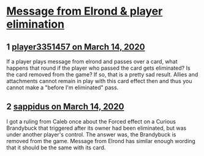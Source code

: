 # [Message from Elrond &amp; player elimination](https://community.fantasyflightgames.com/topic/306850-message-from-elrond-player-elimination/)

## 1 [player3351457 on March 14, 2020](https://community.fantasyflightgames.com/topic/306850-message-from-elrond-player-elimination/?do=findComment&comment=3913799)

If a player plays message from elrond and passes over a card, what happens that round if the player who passed the card gets eliminated? Is the card removed from the game? If so, that is a pretty sad result. Allies and attachments cannot remain in play with this card effect then and thus you cannot make a "before I'm eliminated" pass.

## 2 [sappidus on March 14, 2020](https://community.fantasyflightgames.com/topic/306850-message-from-elrond-player-elimination/?do=findComment&comment=3913807)

I got a ruling from Caleb once about the Forced effect on a Curious Brandybuck that triggered after its owner had been eliminated, but was under another player's control. The answer was, the Brandybuck is removed from the game. Message from Elrond has similar enough wording that it should be the same with its card.

